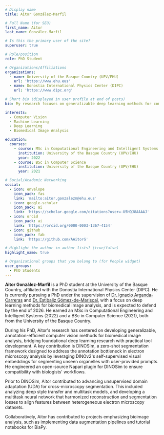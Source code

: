 ```yaml
---
# Display name
title: Aitor González-Marfil

# Full Name (for SEO)
first_name: Aitor  
last_name: González-Marfil

# Is this the primary user of the site?
superuser: true

# Role/position
role: PhD Student

# Organizations/Affiliations
organizations:
  - name: University of the Basque Country (UPV/EHU)
    url: 'https://www.ehu.eus'
  - name: Donostia International Physics Center (DIPC)
    url: 'https://www.dipc.org'

# Short bio (displayed in user profile at end of posts)
bio: My research focuses on generalizable deep learning methods for computer vision.

interests:
  - Computer Vision
  - Machine Learning
  - Deep Learning
  - Biomedical Image Analysis

education:
  courses:
    - course: MSc in Computational Engineering and Intelligent Systems
      institution: University of the Basque Country (UPV/EHU)
      year: 2022
    - course: BSc in Computer Science
      institution: University of the Basque Country (UPV/EHU)
      year: 2021

# Social/Academic Networking
social:
  - icon: envelope
    icon_pack: fas
    link: 'mailto:aitor.gonzalezm@ehu.eus'
  - icon: google-scholar
    icon_pack: ai
    link: 'https://scholar.google.com/citations?user=-U5HQJ8AAAAJ'
  - icon: orcid
    icon_pack: ai
    link: 'https://orcid.org/0000-0003-1367-4154'
  - icon: github
    icon_pack: fab
    link: 'https://github.com/AAitorG'

# Highlight the author in author lists? (true/false)
highlight_name: true

# Organizational groups that you belong to (for People widget)
user_groups:
  - PhD Students
---
```


**Aitor González-Marfil** is a PhD student at the University of the Basque Country, affiliated with the Donostia International Physics Center (DIPC). He is currently pursuing a PhD under the supervision of [Dr. Ignacio Arganda-Carreras](https://cvpd.github.io/author/ignacio-arganda-carreras/) and [Dr. Estibaliz Gómez-de-Mariscal](https://esgomezm.github.io), with a focus on deep learning methods for biomedical image analysis, and is expected to defend by the end of 2026. He earned an MSc in Computational Engineering and Intelligent Systems (2022) and a BSc in Computer Science (2021), both from the University of the Basque Country.

During his PhD, Aitor's research has centered on developing generalizable, annotation-efficient computer vision methods for biomedical image analysis, bridging foundational deep learning research with practical tool development. A key contribution is DINOSim, a zero-shot segmentation framework designed to address the annotation bottleneck in electron microscopy analysis by leveraging DINOv2's self-supervised visual embeddings for segmenting unseen organelles with user-provided prompts. He engineered an open-source Napari plugin for DINOSim to ensure compatibility with biologists' workflows.

Prior to DINOSim, Aitor contributed to advancing unsupervised domain adaptation (UDA) for cross-microscopy segmentation. This included analyzing deep style transfer and multitask models, and developing a multitask neural network that harmonized reconstruction and segmentation losses to align features between heterogeneous electron microscopy datasets.

Collaboratively, Aitor has contributed to projects emphasizing bioimage analysis, such as implementing data augmentation pipelines and tutorial notebooks for BiaPy.


